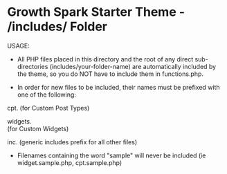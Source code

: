 # Growth Spark Starter Theme - /includes/ Folder                           
                                
USAGE:

* All PHP files placed in this directory and the root of any direct sub-directories (includes/your-folder-name) are automatically included by the theme, so you do NOT have to include them in functions.php.  

* In order for new files to be included, their names must be prefixed with one of the following:

cpt. 
(for Custom Post Types)

widgets.  
(for Custom Widgets)

inc.
(generic includes prefix for all other files)

* Filenames containing the word "sample" will never be included (ie widget.sample.php, cpt.sample.php)
